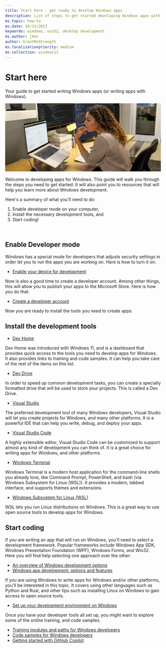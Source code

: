 ```yaml
---
title: Start here - get ready to develop Windows apps
description: List of steps to get started developing Windows apps with links to all the tools and frameworks you'll need.
ms.topic: how-to
ms.date: 10/13/2023
keywords: windows, win32, desktop development
ms.author: jken
author: GrantMeStrength
ms.localizationpriority: medium
ms.collection: windows11
---
```


# Start here

Your guide to get started writing Windows apps (or writing apps with Windows).

![Developer at desk](./images/developer-at-desk2.png)

Welcome to developing apps for Windows. This guide will walk you through the steps you need to get started. It will also point you to resources that will help you learn more about Windows development.

Here's a summary of what you'll need to do:

1. Enable developer mode on your computer,
2. Install the necessary development tools, and
3. Start coding!

 </br>

## Enable Developer mode

Windows has a special mode for developers that adjusts security settings in order let you to run the apps you are working on. Here is how to turn it on:

* [Enable your device for development](/windows/apps/get-started/enable-your-device-for-development)

Now is also a good time to create a developer account. Among other things, this will allow you to publish your apps to the Microsoft Store. Here is how you do that:

* [Create a developer account](/windows/apps/get-started/sign-up)

Now you are ready to install the tools you need to create apps.

## Install the development tools

* [Dev Home](/windows/dev-home/)

Dev Home was introduced with Windows 11, and is a dashboard that provides quick access to the tools you need to develop apps for Windows. It also provides links to training and code samples. It can help you take care of the rest of the items on this list.

* [Dev Drive](/windows/dev-drive/)

In order to speed up common development tasks, you can create a specially formatted drive that will be used to store your projects. This is called a Dev Drive. 

* [Visual Studio](https://visualstudio.microsoft.com/downloads/)

The preferred development tool of many Windows developers, Visual Studio will let you create projects for Windows, and many other platforms. It is a powerful IDE that can help you write, debug, and deploy your apps.

* [Visual Studio Code](https://code.visualstudio.com)

A highly extensible editor, Visual Studio Code can be customized to support almost any kind of development you can think of. It is a great choice for writing apps for Windows, and other platforms.

* [Windows Terminal](/windows/terminal/)

Windows Terminal is a modern host application for the command-line shells you already love, like Command Prompt, PowerShell, and bash (via Windows Subsystem for Linux (WSL)). It provides a modern, tabbed interface, and supports themes and extensions.

* [Windows Subsystem for Linux (WSL)](/windows/wsl/install)

WSL lets you run Linux distributions on Windows. This is a great way to use open source tools to develop apps for Windows.

## Start coding

If you are writing an app that will run on Windows, you'll need to select a development framework. Popular frameworks include Windows App SDK, Windows Presentation Foundation (WPF), Windows Forms, and Win32. Here you will find help selecting one approach over the other:

* [An overview of Windows development options](/windows/apps/get-started/)
* [Windows app development: options and features](dev-options.md)

If you are using Windows to write apps for Windows and/or other platforms, you'll be interested in this topic. It covers using other languages such as Python and Rust, and other tips such as installing Linux on Windows to gain access to open source tools.

* [Set up your development environment on Windows](/windows/dev-environment/)

Once you have your developer tools all set up, you might want to explore some of the online training, and code samples.

* [Training modules and paths for Windows developers](/training/browse/?products=windows)
* [Code samples for Windows developers](/windows/apps/get-started/samples)
* [Getting started with GitHub Copilot](https://docs.github.com/en/copilot/getting-started-with-github-copilot)

